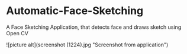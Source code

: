 # Automatic-Face-Sketching
A Face Sketching Application, that detects face and draws sketch using Open CV

![picture alt](screenshot (1224).jpg "Screenshot from application")
